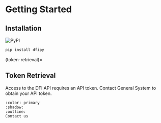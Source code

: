 # Getting Started

## Installation

![PyPI](https://img.shields.io/pypi/v/dfipy)

```python
pip install dfipy
```

(token-retrieval)=

## Token Retrieval

Access to the DFI API requires an API token. Contact General System to obtain your API token.

```{button-link} https://www.generalsystem.com/contact-us
:color: primary
:shadow:
:outline:
Contact us
```
